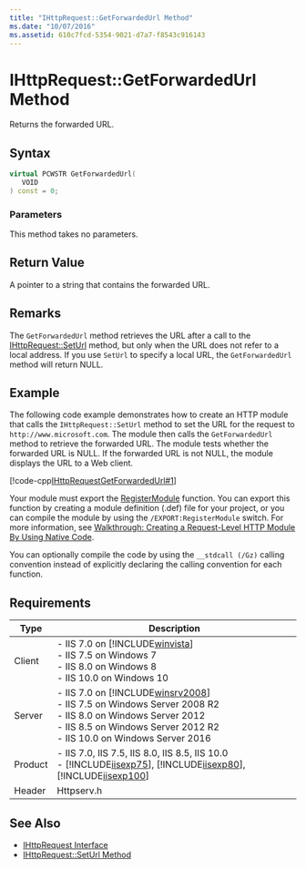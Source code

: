 ```yaml
---
title: "IHttpRequest::GetForwardedUrl Method"
ms.date: "10/07/2016"
ms.assetid: 610c7fcd-5354-9021-d7a7-f8543c916143
---
```

# IHttpRequest::GetForwardedUrl Method

Returns the forwarded URL.  
  
## Syntax  
  
```cpp  
virtual PCWSTR GetForwardedUrl(  
   VOID  
) const = 0;  
```  
  
### Parameters

This method takes no parameters.  
  
## Return Value

A pointer to a string that contains the forwarded URL.  
  
## Remarks

The `GetForwardedUrl` method retrieves the URL after a call to the [IHttpRequest::SetUrl](../../web-development-reference/native-code-api-reference/ihttprequest-seturl-method.md) method, but only when the URL does not refer to a local address. If you use `SetUrl` to specify a local URL, the `GetForwardedUrl` method will return NULL.  
  
## Example

The following code example demonstrates how to create an HTTP module that calls the `IHttpRequest::SetUrl` method to set the URL for the request to `http://www.microsoft.com`. The module then calls the `GetForwardedUrl` method to retrieve the forwarded URL. The module tests whether the forwarded URL is NULL. If the forwarded URL is not NULL, the module displays the URL to a Web client.  
  
[!code-cpp[IHttpRequestGetForwardedUrl#1](../../../samples/snippets/cpp/VS_Snippets_IIS/IIS7/IHttpRequestGetForwardedUrl/cpp/IHttpRequestGetForwardedUrl.cpp#1)]  
  
Your module must export the [RegisterModule](../../web-development-reference/native-code-api-reference/pfn-registermodule-function.md) function. You can export this function by creating a module definition (.def) file for your project, or you can compile the module by using the `/EXPORT:RegisterModule` switch. For more information, see [Walkthrough: Creating a Request-Level HTTP Module By Using Native Code](../../web-development-reference/native-code-development-overview/walkthrough-creating-a-request-level-http-module-by-using-native-code.md).  
  
You can optionally compile the code by using the `__stdcall (/Gz)` calling convention instead of explicitly declaring the calling convention for each function.  
  
## Requirements
  
|Type|Description|  
|----------|-----------------|  
|Client|-   IIS 7.0 on [!INCLUDE[winvista](../../wmi-provider/includes/winvista-md.md)]<br />-   IIS 7.5 on Windows 7<br />-   IIS 8.0 on Windows 8<br />-   IIS 10.0 on Windows 10|  
|Server|-   IIS 7.0 on [!INCLUDE[winsrv2008](../../wmi-provider/includes/winsrv2008-md.md)]<br />-   IIS 7.5 on Windows Server 2008 R2<br />-   IIS 8.0 on Windows Server 2012<br />-   IIS 8.5 on Windows Server 2012 R2<br />-   IIS 10.0 on Windows Server 2016|  
|Product|-   IIS 7.0, IIS 7.5, IIS 8.0, IIS 8.5, IIS 10.0<br />-   [!INCLUDE[iisexp75](../../web-development-reference/native-code-api-reference/includes/iisexp75-md.md)], [!INCLUDE[iisexp80](../../web-development-reference/native-code-api-reference/includes/iisexp80-md.md)], [!INCLUDE[iisexp100](../../web-development-reference/native-code-api-reference/includes/iisexp100-md.md)]|  
|Header|Httpserv.h|  
  
## See Also

- [IHttpRequest Interface](../../web-development-reference/native-code-api-reference/ihttprequest-interface.md)
- [IHttpRequest::SetUrl Method](../../web-development-reference/native-code-api-reference/ihttprequest-seturl-method.md)
